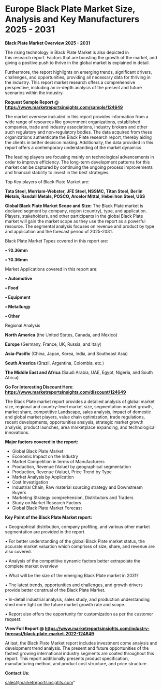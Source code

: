 # Europe Black Plate Market Size, Analysis and Key Manufacturers 2025 - 2031

<Strong> Black Plate Market Overview 2025 - 2031</strong>

The rising technology in Black Plate Market is also depicted in this research report. Factors that are boosting the growth of the market, and giving a positive push to thrive in the global market is explained in detail.

Furthermore, the report highlights on emerging trends, significant drivers, challenges, and opportunities, providing all necessary data for thriving in the industry. This report market research offers a comprehensive perspective, including an in-depth analysis of the present and future scenarios within the industry.

<strong>Request Sample Report @ <a href=https://www.marketreportsinsights.com/sample/124649>https://www.marketreportsinsights.com/sample/124649</a></strong>

The market overview included in this report provides information from a wide range of resources like government organizations, established companies, trade and industry associations, industry brokers and other such regulatory and non-regulatory bodies. The data acquired from these organizations authenticate the Black Plate research report, thereby aiding the clients in better decision making. Additionally, the data provided in this report offers a contemporary understanding of the market dynamics.

The leading players are focusing mainly on technological advancements in order to improve efficiency. The long-term development patterns for this market can be captured by continuing the ongoing process improvements and financial stability to invest in the best strategies.

Top Key players of Black Plate Market are:

<strong>Tata Steel, Merriam-Webster, JFE Steel, NSSMC, Titan Steel, Berlin Metals, Randall Metals, POSCO, Arcelor Mittal, Hebei Iron Steel, USS</strong>

<strong><b>Global Black Plate Market Scope and Size:</b></strong>
The Black Plate market is declared segment by company, region (country), type, and application. Players, stakeholders, and other participants in the global Black Plate market will gain the market scope as they use the report as a powerful resource. The segmental analysis focuses on revenue and product by type and application and the forecast period of 2025-2031.

Black Plate Market Types covered in this report are:

<strong>• ?0.36mm

• ?0.36mm</strong>

Market Applications covered in this report are:

<strong>• Automotive

• Food

• Equipment

• Metallurgy

• Other</strong> 

Regional Analysis

<strong>North America</strong> (the United States, Canada, and Mexico)

<strong>Europe</strong> (Germany, France, UK, Russia, and Italy)

<strong>Asia-Pacific</strong> (China, Japan, Korea, India, and Southeast Asia)

<strong>South America</strong> (Brazil, Argentina, Colombia, etc.)

<strong>The Middle East and Africa</strong> (Saudi Arabia, UAE, Egypt, Nigeria, and South Africa)

<strong>Go For Interesting Discount Here: <a href=https://www.marketreportsinsights.com/discount/124649>https://www.marketreportsinsights.com/discount/124649</a></strong>

The Black Plate market report provides a detailed analysis of global market size, regional and country-level market size, segmentation market growth, market share, competitive Landscape, sales analysis, impact of domestic and global market players, value chain optimization, trade regulations, recent developments, opportunities analysis, strategic market growth analysis, product launches, area marketplace expanding, and technological innovations.

<strong><b>Major factors covered in the report:</b></strong>
<ul>
  <li>Global Black Plate Market </li>
  <li>Economic Impact on the Industry</li>
  <li>Market Competition in terms of Manufacturers</li>
  <li>Production, Revenue (Value) by geographical segmentation</li>
  <li>Production, Revenue (Value), Price Trend by Type</li>
  <li>Market Analysis by Application</li>
  <li>Cost Investigation</li>
  <li>Industrial Chain, Raw material sourcing strategy and Downstream Buyers</li>
  <li>Marketing Strategy comprehension, Distributors and Traders</li>
  <li>Study on Market Research Factors</li>
  <li>Global Black Plate Market Forecast</li>
</ul>

<strong><b>Key Point of the Black Plate Market report:</b></strong>

• Geographical distribution, company profiling, and various other market segmentation are provided in the report.

• For better understanding of the global Black Plate market status, the accurate market valuation which comprises of size, share, and revenue are also covered.

• Analysis of the competitive dynamic factors better extrapolate the complete market overview

• What will be the size of the emerging Black Plate market in 2031?

• The latest trends, opportunities and challenges, and growth drivers provide better construal of the Black Plate Market.

• In-detail industrial analysis, sales study, and production understanding shed more light on the future market growth rate and scope.

• Report also offers the opportunity for customization as per the customer request.

<strong><b>View Full Report @ <a href=https://www.marketreportsinsights.com/industry-forecast/black-plate-market-2022-124649>https://www.marketreportsinsights.com/industry-forecast/black-plate-market-2022-124649</a></b></strong>


At last, the Black Plate Market report includes investment come analysis and development trend analysis. The present and future opportunities of the fastest growing international industry segments are coated throughout this report. This report additionally presents product specification, manufacturing method, and product cost structure, and price structure.

<strong>Contact Us:</strong>

sales@marketreportsinsights.com"
